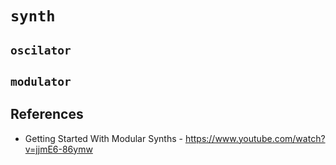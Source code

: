 # `synth`


## `oscilator`


## `modulator`


## References

  - Getting Started With Modular Synths - https://www.youtube.com/watch?v=jjmE6-86ymw

